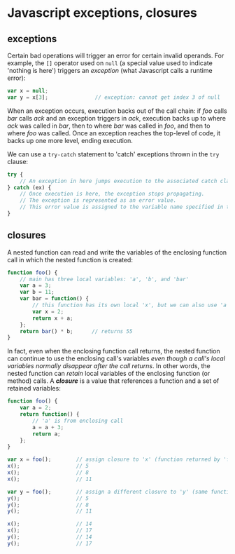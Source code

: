 # Javascript exceptions, closures

## exceptions

Certain bad operations will trigger an error for certain invalid operands. For example, the `[]` operator used on `null` (a special value used to indicate 'nothing is here') triggers an *exception* (what Javascript calls a runtime error):

```javascript
var x = null;
var y = x[3];               // exception: cannot get index 3 of null
```

When an exception occurs, execution backs out of the call chain: if *foo* calls *bar* calls *ack* and an exception triggers in *ack*, execution backs up to where *ack* was called in *bar*, then to where *bar* was called in *foo*, and then to where *foo* was called. Once an exception reaches the top-level of code, it backs up one more level, ending execution.  

We can use a `try-catch` statement to 'catch' exceptions thrown in the `try` clause:

```javascript
try {
    // An exception in here jumps execution to the associated catch clause.
} catch (ex) {
    // Once execution is here, the exception stops propagating.
    // The exception is represented as an error value.
    // This error value is assigned to the variable name specified in the parens ('ex', in this case).
}
```

## closures

A nested function can read and write the variables of the enclosing function call in which the nested function is created: 

```javascript
function foo() {
    // main has three local variables: 'a', 'b', and 'bar'
    var a = 3;
    var b = 11;
    var bar = function() {
        // this function has its own local 'x', but we can also use 'a', 'b', and 'bar' of the enclosing function call
        var x = 2;
        return x + a;
    };
    return bar() * b;      // returns 55
}
```

In fact, even when the enclosing function call returns, the nested function can continue to use the enclosing call's variables *even though a call's local variables normally disappear after the call returns*. In other words, the nested function can *retain* local variables of the enclosing function (or method) calls. A ***closure*** is a value that references a function and a set of retained variables:

```javascript
function foo() {
    var a = 2;
    return function() {
        // 'a' is from enclosing call
        a = a + 3;
        return a;
    };
}

var x = foo();        // assign closure to 'x' (function returned by 'foo' retains variable 'a')
x();                  // 5
x();                  // 8
x();                  // 11

var y = foo();        // assign a different closure to 'y' (same function but a different retained variable 'a')
y();                  // 5
y();                  // 8
y();                  // 11

x();                  // 14
x();                  // 17
y();                  // 14
y();                  // 17
```